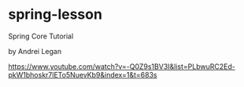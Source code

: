 # spring-lesson
Spring Core Tutorial

by Andrei Legan

https://www.youtube.com/watch?v=-Q0Z9s1BV3I&list=PLbwuRC2Ed-pkW1bhoskr7lETo5NuevKb9&index=1&t=683s
